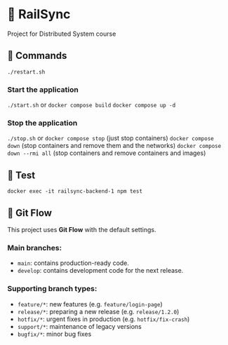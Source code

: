 # 🚉 RailSync
Project for Distributed System course

## 🐳 Commands
`./restart.sh`

### Start the application
`./start.sh`
or
`docker compose build`
`docker compose up -d`

### Stop the application
`./stop.sh`
or
`docker compose stop` (just stop containers)
`docker compose down` (stop containers and remove them and the networks)
`docker compose down --rmi all` (stop containers and remove containers and images)

## 🧪 Test
`docker exec -it railsync-backend-1 npm test`

## 🚀 Git Flow

This project uses **Git Flow** with the default settings.

### Main branches:
- `main`: contains production-ready code.
- `develop`: contains development code for the next release.

### Supporting branch types:
- `feature/*`: new features (e.g. `feature/login-page`)
- `release/*`: preparing a new release (e.g. `release/1.2.0`)
- `hotfix/*`: urgent fixes in production (e.g. `hotfix/fix-crash`)
- `support/*`: maintenance of legacy versions
- `bugfix/*`: minor bug fixes